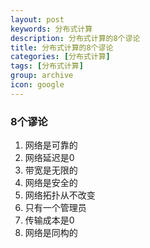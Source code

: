 ```yaml
---
layout: post
keywords: 分布式计算
description: 分布式计算的8个谬论
title: 分布式计算的8个谬论
categories: [分布式计算]
tags: [分布式计算]
group: archive
icon: google
---
```


### 8个谬论
1. 网络是可靠的
2. 网络延迟是0
3. 带宽是无限的
4. 网络是安全的
5. 网络拓扑从不改变
6. 只有一个管理员
7. 传输成本是0
8. 网络是同构的